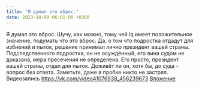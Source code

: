 ```yaml
---
title: "Я думал это вброс."
date: 2023-10-09 06:01:00 +0300
---
```


Я думал это вброс.
Шучу, как можно, тому чей iq имеет положительное значение, подумать что это вброс.
Да, о том что подростка отдадут для избиений и пыток, решение принимал лично президент вашей страны.
Подследственного подростка, он не осуждённый, его вина судом не доказана, мера пресечения не определена. Его просто, президент вашей страны, отдал для пыток. Доживёт ли он, хотя бы, до суда - вопрос без ответа.
Заметьте, даже в пробке никто не застрял.
Видеозапись
<a class="vk-attach" href="https://vk.com/video41076938_456239673">https://vk.com/video41076938_456239673</a>
<a class="vk-attach" href="https://vk.com/video41076938_456239673">Вложение</a>
